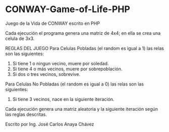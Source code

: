 # CONWAY-Game-of-Life-PHP
Juego de la Vida de CONWAY escrito en PHP

Cada ejecución el programa genera una matriz de 4x4;
en ella se crea una celula de 3x3.

REGLAS DEL JUEGO 
Para Celulas Pobladas (el random es igual a 1) las relas son las siguientes:
1) Si tiene 1 o ningun vecino, muere por soledad.
2) Si tiene 4 o más vecinos, muere por sobrepoblación.
3) Si dos o tres vecinos, sobrevive.

Para Celulas No Pobladas (el random es igual a 0) las relas son las siguientes:
1) Si tiene 3 vecinos, nace en la siguiente iteración.

Cada ejecución genera una matriz aleatoria y la siguiente iteración según las reglas descritas.

Escrito por 
Ing. José Carlos Anaya Chávez

